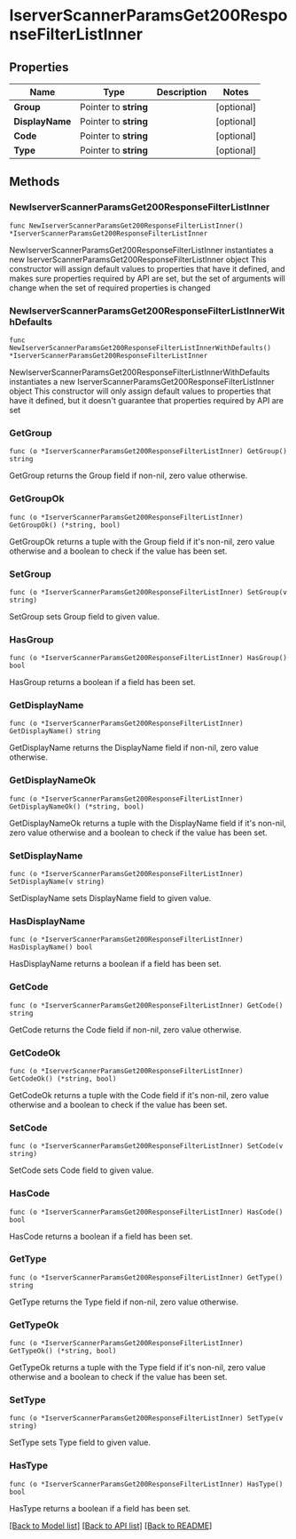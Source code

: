 # IserverScannerParamsGet200ResponseFilterListInner

## Properties

Name | Type | Description | Notes
------------ | ------------- | ------------- | -------------
**Group** | Pointer to **string** |  | [optional] 
**DisplayName** | Pointer to **string** |  | [optional] 
**Code** | Pointer to **string** |  | [optional] 
**Type** | Pointer to **string** |  | [optional] 

## Methods

### NewIserverScannerParamsGet200ResponseFilterListInner

`func NewIserverScannerParamsGet200ResponseFilterListInner() *IserverScannerParamsGet200ResponseFilterListInner`

NewIserverScannerParamsGet200ResponseFilterListInner instantiates a new IserverScannerParamsGet200ResponseFilterListInner object
This constructor will assign default values to properties that have it defined,
and makes sure properties required by API are set, but the set of arguments
will change when the set of required properties is changed

### NewIserverScannerParamsGet200ResponseFilterListInnerWithDefaults

`func NewIserverScannerParamsGet200ResponseFilterListInnerWithDefaults() *IserverScannerParamsGet200ResponseFilterListInner`

NewIserverScannerParamsGet200ResponseFilterListInnerWithDefaults instantiates a new IserverScannerParamsGet200ResponseFilterListInner object
This constructor will only assign default values to properties that have it defined,
but it doesn't guarantee that properties required by API are set

### GetGroup

`func (o *IserverScannerParamsGet200ResponseFilterListInner) GetGroup() string`

GetGroup returns the Group field if non-nil, zero value otherwise.

### GetGroupOk

`func (o *IserverScannerParamsGet200ResponseFilterListInner) GetGroupOk() (*string, bool)`

GetGroupOk returns a tuple with the Group field if it's non-nil, zero value otherwise
and a boolean to check if the value has been set.

### SetGroup

`func (o *IserverScannerParamsGet200ResponseFilterListInner) SetGroup(v string)`

SetGroup sets Group field to given value.

### HasGroup

`func (o *IserverScannerParamsGet200ResponseFilterListInner) HasGroup() bool`

HasGroup returns a boolean if a field has been set.

### GetDisplayName

`func (o *IserverScannerParamsGet200ResponseFilterListInner) GetDisplayName() string`

GetDisplayName returns the DisplayName field if non-nil, zero value otherwise.

### GetDisplayNameOk

`func (o *IserverScannerParamsGet200ResponseFilterListInner) GetDisplayNameOk() (*string, bool)`

GetDisplayNameOk returns a tuple with the DisplayName field if it's non-nil, zero value otherwise
and a boolean to check if the value has been set.

### SetDisplayName

`func (o *IserverScannerParamsGet200ResponseFilterListInner) SetDisplayName(v string)`

SetDisplayName sets DisplayName field to given value.

### HasDisplayName

`func (o *IserverScannerParamsGet200ResponseFilterListInner) HasDisplayName() bool`

HasDisplayName returns a boolean if a field has been set.

### GetCode

`func (o *IserverScannerParamsGet200ResponseFilterListInner) GetCode() string`

GetCode returns the Code field if non-nil, zero value otherwise.

### GetCodeOk

`func (o *IserverScannerParamsGet200ResponseFilterListInner) GetCodeOk() (*string, bool)`

GetCodeOk returns a tuple with the Code field if it's non-nil, zero value otherwise
and a boolean to check if the value has been set.

### SetCode

`func (o *IserverScannerParamsGet200ResponseFilterListInner) SetCode(v string)`

SetCode sets Code field to given value.

### HasCode

`func (o *IserverScannerParamsGet200ResponseFilterListInner) HasCode() bool`

HasCode returns a boolean if a field has been set.

### GetType

`func (o *IserverScannerParamsGet200ResponseFilterListInner) GetType() string`

GetType returns the Type field if non-nil, zero value otherwise.

### GetTypeOk

`func (o *IserverScannerParamsGet200ResponseFilterListInner) GetTypeOk() (*string, bool)`

GetTypeOk returns a tuple with the Type field if it's non-nil, zero value otherwise
and a boolean to check if the value has been set.

### SetType

`func (o *IserverScannerParamsGet200ResponseFilterListInner) SetType(v string)`

SetType sets Type field to given value.

### HasType

`func (o *IserverScannerParamsGet200ResponseFilterListInner) HasType() bool`

HasType returns a boolean if a field has been set.


[[Back to Model list]](../README.md#documentation-for-models) [[Back to API list]](../README.md#documentation-for-api-endpoints) [[Back to README]](../README.md)


